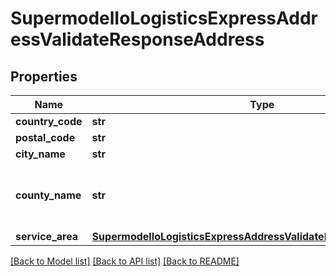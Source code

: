 # SupermodelIoLogisticsExpressAddressValidateResponseAddress

## Properties
Name | Type | Description | Notes
------------ | ------------- | ------------- | -------------
**country_code** | **str** |  | 
**postal_code** | **str** |  | 
**city_name** | **str** |  | [optional] 
**county_name** | **str** | Please enter your suburb or county name | [optional] 
**service_area** | [**SupermodelIoLogisticsExpressAddressValidateResponseServiceArea**](SupermodelIoLogisticsExpressAddressValidateResponseServiceArea.md) |  | [optional] 

[[Back to Model list]](../README.md#documentation-for-models) [[Back to API list]](../README.md#documentation-for-api-endpoints) [[Back to README]](../README.md)

